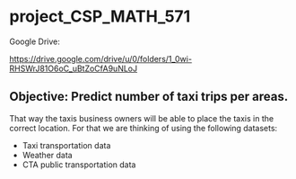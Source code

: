 # project_CSP_MATH_571

Google Drive:

https://drive.google.com/drive/u/0/folders/1_0wi-RHSWrJ81O6oC_uBtZoCfA9uNLoJ

## Objective: Predict number of taxi trips per areas.
That way the taxis business owners will be able to place the taxis in the correct location. For that we are thinking of using the following datasets:
- Taxi transportation data
- Weather data
- CTA public transportation data
